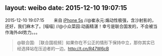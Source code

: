 layout: weibo
date: 2015-12-10 19:07:15
---
2015-12-10 19:07:15  &nbsp;&nbsp;&nbsp;&nbsp;&nbsp;&nbsp; 来自 <a href="sinaweibo://customweibosource" rel="nofollow">iPhone 5s</a>
 //@崔永元:煽动性极强，含沙射影的，还好，我们麻木了。[喵喵] //@小众菜园:动画精湛！幸亏是联合国发的，不会被当作海外dd势力。。。
>  @联合国: ［联合国视频］如果你在不公正的情形下保持中立，那你其实已经选择站在压迫者的一边。http://t.cn/R47W6cB ​​​
